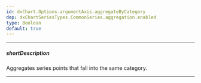 ```yaml
---
id: dxChart.Options.argumentAxis.aggregateByCategory
dep: dxChartSeriesTypes.CommonSeries.aggregation.enabled
type: Boolean
default: true
---
```

---
##### shortDescription
Aggregates series points that fall into the same category.

---

